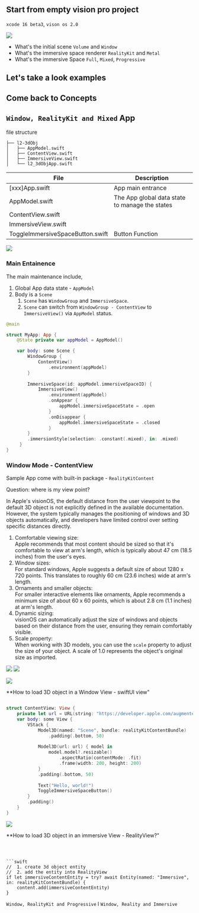 
## Start from empty vision pro project

`xcode 16 beta3`, `vison os 2.0`

![](../images/8.png)

* What's the initial scene `Volume` and `Window`
* What's the immersive space renderer `RealityKit` and `Metal`
* What's the immersive Space `Full`, `Mixed`, `Progressive`


## Let's take a look examples



## Come back to Concepts


##  `Window, RealityKit and Mixed` App

file structure

```
├── l2-3dObj
│   ├── AppModel.swift
│   ├── ContentView.swift
│   ├── ImmersiveView.swift
│   └── l2_3dObjApp.swift
```


| File                             | Description                                    |
| -------------------------------- | ---------------------------------------------- |
| [xxx]App.swift                   | App main entrance                              |
| AppModel.swift                   | The App global data state to manage the states |
| ContentView.swift                |                                                |
| ImmersiveView.swift              |                                                |
| ToggleImmersiveSpaceButton.swift | Button Function                                |

![](../images/9.png)


### Main Entainence

The main maintenance include, 
1. Global App data state - `AppModel`
2. Body is a `Scene`
	1. `Scene` has `WindowGroup` and `ImmersiveSpace`.
	2. `Scene` can switch from `WindowGroup - ContentView` to `ImmersiveView()` via `AppModel` status. 

```swift
@main

struct MyApp: App {
    @State private var appModel = AppModel()

    var body: some Scene {
        WindowGroup {
            ContentView()
                .environment(appModel)
        }
        
        ImmersiveSpace(id: appModel.immersiveSpaceID) {
            ImmersiveView()
                .environment(appModel)
                .onAppear {
                    appModel.immersiveSpaceState = .open
                }
                .onDisappear {
                    appModel.immersiveSpaceState = .closed
                }
        }
        .immersionStyle(selection: .constant(.mixed), in: .mixed)
     }
}
```


### Window  Mode - ContentView

Sample App come with built-in package - `RealityKitContent`

Question: where is my view point? 


In Apple's visionOS, the default distance from the user viewpoint to the default 3D object is not explicitly defined in the available documentation. However, the system typically manages the positioning of windows and 3D objects automatically, and developers have limited control over setting specific distances directly.

1. Comfortable viewing size:  
    Apple recommends that most content should be sized so that it's comfortable to view at arm's length, which is typically about 47 cm (18.5 inches) from the user's eyes.
2. Window sizes:  
    For standard windows, Apple suggests a default size of about 1280 x 720 points. This translates to roughly 60 cm (23.6 inches) wide at arm's length.
3. Ornaments and smaller objects:  
    For smaller interactive elements like ornaments, Apple recommends a minimum size of about 60 x 60 points, which is about 2.8 cm (1.1 inches) at arm's length.
4. Dynamic sizing:  
    visionOS can automatically adjust the size of windows and objects based on their distance from the user, ensuring they remain comfortably visible.
5. Scale property:  
    When working with 3D models, you can use the `scale` property to adjust the size of your object. A scale of 1.0 represents the object's original size as imported.


![](../images/10.png)
![](../images/11.png)

![](../images/12.png)

**How to load 3D object in a Window View - swiftUI view" 

```swift

struct ContentView: View {
    private let url = URL(string: "https://developer.apple.com/augmented-reality/quick-look/models/biplane/toy_biplane_idle.usdz")!
    var body: some View {
        VStack {
            Model3D(named: "Scene", bundle: realityKitContentBundle)
                .padding(.bottom, 50)
            
            Model3D(url: url) { model in
	            model.model?.resizable()
		            .aspectRatio(contentMode: .fit)
	                .frame(width: 200, height: 200)
		    }
		    .padding(.bottom, 50)
            
            Text("Hello, world!")
            ToggleImmersiveSpaceButton()
        }
        .padding()
    }
}

```

![](../images/13.png)


**How to load 3D object in an immersive View - RealityView?"

```



```swift
//  1. create 3d object entity 
//  2. add the entity into RealityView
if let immersiveContentEntity = try? await Entity(named: "Immersive", in: realityKitContentBundle) {
    content.add(immersiveContentEntity)
}

```




`Window, RealityKit and Progressive` l
`Window, Reality and Immersive`



